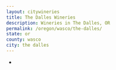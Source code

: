 ```yaml
---
layout: citywineries
title: The Dalles Wineries
description: Wineries in The Dalles, OR
permalink: /oregon/wasco/the-dalles/
state: or
county: wasco
city: the dalles
---
```

-
